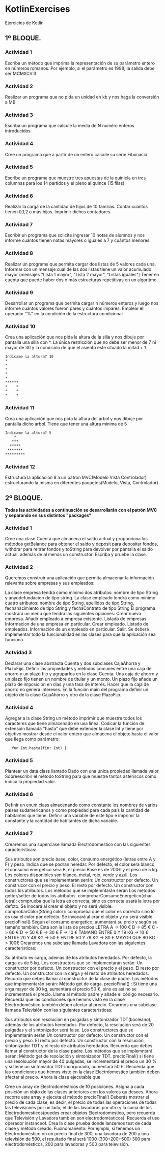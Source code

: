 # KotlinExercises
Ejercicios de Kotlin
## 1º BLOQUE.


### Actividad 1
Escriba un método que imprima la representación de su parámetro entero en números romanos. Por ejemplo, si el parámetro es 1998, la salida debe ser MCMXCVIII

### Actividad 2
Realizar un programa que no pida un unidad en kb y nos haga la conversión a MB

### Actividad 3
Escriba un programa que calcule la media de N numéro enteros introducidos.

### Actividad 4 
Cree un programa que a partir de un entero calcule su serie Fibonacci

### Actividad 5
Escribe un programa que muestre tres apuestas de la quiniela en tres columnas para los 14 partidos y el pleno al quince (15 filas)

### Actividad 6
Realizar la carga de la cantidad de hijos de 10 familias. Contar cuantos tienen 0,1,2 o más hijos. Imprimir dichos contadores.


### Actividad 7
Escribir un programa que solicite ingresar 10 notas de alumnos y nos informe cuántos tienen notas mayores o iguales a 7 y cuántos menores.

### Actividad 8
Realizar un programa que permita cargar dos listas de 5 valores cada una. Informar con un mensaje cual de las dos listas tiene un valor acumulado mayor (mensajes "Lista 1 mayor", "Lista 2 mayor", "Listas iguales")
Tener en cuenta que puede haber dos o más estructuras repetitivas en un algoritmo

### Actividad 9
Desarrollar un programa que permita cargar n números enteros y luego nos informe cuántos valores fueron pares y cuántos impares.
Emplear el operador "%" en la condición de la estructura condicional

### Actividad 10
Crea una aplicación que nos pida la altura de la silla y nos dibuje por pantalla una silla con *. La única restricción que no debe ser menor de 7 ni mayor de 30 y la condición de que el asiento este situado la mitad + 1
```
Indicame la altura? 10
*
*
*
*
*
******
*    *
*    *
*    *
```
### Actividad 11
Crea una aplicación que nos pida la altura del arbol y nos dibuje por pantalla dicho arbol. Tiene que tener una altura mínima de 5
```
Indícame la altura? 5
    *
   *** 
  *****
 *******
*********
```

### Actividad 12
Estructura la aplicación 8 a un patrón MVC(Modelo Vista Controlador) estructurando la misma en diferentes paquetes(Modelo, Vista, Controlador)

## 2º BLOQUE.
**Todas las actividades a continuación se desarrollarán con el patrón MVC y separando en sus distintos "packages"**

### Actividad 1
Cree una clase Cuenta que almacena el saldo actual y proporciona los métodos getBalance para obtener el saldo y deposit para depositar fondos, withdrar para reitrar fondos y toString para devolver por pantalla el saldo actual, además de al menos un constructor. Escriba y pruebe la clase.

### Actividad 2
Queremos construir una aplicación que permita almacenar la información relevante sobre empresas y sus empleados:

La clase empresa tendrá como mínimo dos atributos: nombre de tipo String y anyodefundacion de tipo string.
La clase empleado tendrá como mínimo cuatro atributos: nombre de tipo String, apellidos de tipo String, fechanacimiento de tipo String y fechaContrato de tipo String El programa mostrará un menu que tendrá las siguientes opciones:
Crear nueva empresa.
Añadir empleado a empresa existente.
Listado de empresas.
Informacion de una empresa en particular.
Crear empleado.
Listado de empleados.
Información de un empleado en particular.
Salir. Se deberá implementar todo la funcionalidad en las clases para que la aplicación sea funciona.

### Actvidad 3
Declarar una clase abstracta Cuenta y dos subclases CajaAhorra y PlazoFijo. Definir las propiedades y métodos comunes entre una caja de ahorro y un plazo fijo y agruparlos en la clase Cuenta.
Una caja de ahorro y un plazo fijo tienen un nombre de titular y un monto. Un plazo fijo añade un plazo de imposición en días y una tasa de interés. Hacer que la caja de ahorro no genera intereses.
En la función main del programa definir un objeto de la clase CajaAhorro y otro de la clase PlazoFijo.

### Actividad 4
Agregar a la clase String un método imprimir que muestre todos los caracteres que tiene almacenado en una línea.
Codicar la función de extensión llamada "hasta" que debe extender la clase Int y tiene por objetivo mostrar desde el valor entero que almacena el objeto hasta el valor que llega como parámetro:
```
   fun Int.hasta(fin: Int) {
```
### Actividad 5
Plantear un data class llamado Dado con una única propiedad llamada valor. Sobreescribir el método toString para que muestre tantos asteriscos como indica la propiedad valor.

### Actividad 6

Definir un enum class almacenando como constante los nombres de varios países sudamericanos y como propiedad para cada país la cantidad de habitantes que tiene.
Definir una variable de este tipo e imprimir la constante y la cantidad de habitantes de dicha variable.


### Actividad 7
Crearemos una superclase llamada Electrodomestico con las siguientes características:

Sus atributos son precio base, color, consumo energético (letras entre A y F) y peso. Indica que se podran heredar.
Por defecto, el color sera blanco, el consumo energético sera B, el precio Base es de 200€ y el peso de 5 kg.
Los colores disponibles son blanco, metal, rojo, verde y azúl.
Los constructores que se implementarán serán:
Un constructor por defecto.
Un construcor con el precio y peso. El resto por defecto.
Un constructor con todos los atributos.
Los métodos que se implemntarán serán
Los metodos getter/setter de todos los atributos.
comprobarConsumoEnergetico(char letra): comprueba que la letra es correcta, sino es correcta usará la letra por defcto. Se inocará al crear el objeto y no será visible.
comprobarColor(String color): comprueba que el color es correcto sino lo es usa el color por defecto. Se invocará al crar el objeto y no será visible.
precioFinal() Según el consumo energetico, aumentará su prcio y según su tamaño también. Esta son la lista de precios LETRA
A -> 100 €
B -> 85 €
C -> 60 €
D -> 50 €
E -> 30 €
F -> 10 € TAMAÑO
ENTRE 0 Y 19 KG -> 10 €
ENTRE 20 Y 49 KG -> 50 €
ENTRE 50 Y 79 KG -> 80 €
MAYOR QUE 80 KG -> 100€
Crearemos una subclase llamada Lavadora con las siguientes características:

Su atributo es carga, además de los atributos heredados.
Por defecto, la carga es de 5 kg.
Los constructors que se implementarán serán:
Un constructor por defecto.
Un constructor con el precio y el peso. El resto por defecto.
Un constructor con la carga y el resto de atributos heredados. Recurda que debes llamar al constructor de la clase de padre.
Los métodos que implementarán serán:
Método get de carga.
precioFinal() : Si tiene una arga mayor de 30 kg, aumentará el precio 50 €, sino es así no se incrementará el precio. Llama al método padre y añade el código necesario. Recuerda que las condiciones que hemms visto en la clase Electrodoméstico también deben afectar al precio.
Crearmos una subclase llamada Televisión con las siguientes características:

Sus atributos son resolución en pulgadas y sintonizador TDT(booleano), además de los atributos heredados.
Por defecto, la resolución será de 20 pulgadas y el sintonizador será false.
Los constructores que se implemntarán serán
Un constructor por defecto.
Un constructor con el precio y peso. El resto por defecto.
Un constructor con la resolución, sintonizador TDT y el resto de atributos heredados. Recuerda que debes llamar al constructor de la clase padre.
Los métodos que se implemntará serán:
Método get de resolución y sintonizador TDT.
precioFinal() si tiene una resoloución mayor de 40 pulgadas, se incrementará el precio un 30 % y si tiene un sintoniador TDT incorporado, aumentará 50 €. Recuerda que las condiciones que hemos visto en la clase Electrdomestico también deben afectar al precio.
Ahora la clase ejecutable que

Cree un array de Electrodomésticos de 10 posiciones.
Asigna a cada posición un objto de las clases anteriores con los valores qu desees.
Ahora recorre este array y ejecuta el método precioFinal()
Deberás mostrar el precio de cada clase, es decir, el precio de todas las operaciones de todas las televisiones por un lado, el de las lavadoras por otro y la suma de los Electrodomesticos(puedes crear objetos Electrodomestico, pero recuerda que Televisión y Lavadora también son electrodomésticos). Recuerda el uso operador instanceof.
Crea la clase prueba donde lanzemos test de cada clase y método creado. Fucinomanento: Por ejmplo, si tenemos un Electrodoméstico on un precio final de 300, una lavadora de 200 y una televisión de 500, el resultado final será 1000 (300+200+500) 300 para electrodomésticos, 200 para lavadoras y 500 para televisión.
